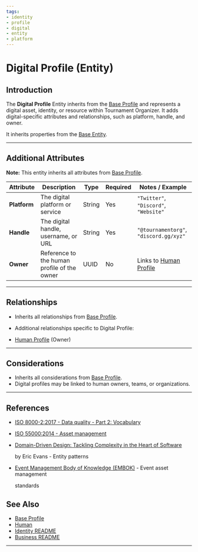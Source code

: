 ```yaml
---
tags:
- identity
- profile
- digital
- entity
- platform
---
```


# Digital Profile (Entity)

## Introduction

The **Digital Profile** Entity inherits from the [Base Profile](base_profile.md) and
represents a digital asset, identity, or resource within Tournament Organizer. It adds digital-specific attributes and
relationships, such as platform, handle, and owner.

It inherits properties from the [Base Entity](../../foundation/base_entity.md).

---

## **Additional Attributes**

**Note:** This entity inherits all attributes from [Base Profile](../../identity/profile/base_profile.md).

| Attribute    | Description                                 | Type   | Required | Notes / Example                                                      |
| ------------ | ------------------------------------------- | ------ | -------- | -------------------------------------------------------------------- |
| **Platform** | The digital platform or service             | String | Yes      | `"Twitter"`, `"Discord"`, `"Website"`                                |
| **Handle**   | The digital handle, username, or URL        | String | Yes      | `"@tournamentorg"`, `"discord.gg/xyz"`                               |
| **Owner**    | Reference to the human profile of the owner | UUID   | No       | Links to [Human Profile](../../identity/profile/human.md) |

---

## **Relationships**

- Inherits all relationships from [Base Profile](../../identity/profile/base_profile.md).
- Additional relationships specific to Digital Profile:

- [Human Profile](../../identity/profile/human.md) (Owner)

---

## **Considerations**

- Inherits all considerations from [Base Profile](../../identity/profile/base_profile.md).
- Digital profiles may be linked to human owners, teams, or organizations.

---

## References

- [ISO 8000-2:2017 - Data quality - Part 2: Vocabulary](https://www.iso.org/standard/36326.html)
- [ISO 55000:2014 - Asset management](https://www.iso.org/standard/55088.html)
- [Domain-Driven Design: Tackling Complexity in the Heart of Software](https://www.amazon.com/Domain-Driven-Design-Tackling-Complexity-Software/dp/0321125215)

  by Eric Evans - Entity patterns

- [Event Management Body of Knowledge (EMBOK)](https://www.embok.org/index.php/embok-model) - Event asset management

  standards

## See Also

- [Base Profile](../../identity/profile/base_profile.md)
- [Human](../../identity/profile/human.md)
- [Identity README](../../identity/README.md)
- [Business README](../../README.md)

---
